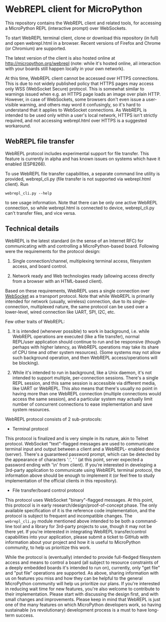 WebREPL client for MicroPython
==============================

This repository contains the WebREPL client and related tools, for
accessing a MicroPython REPL (interactive prompt) over WebSockets.

To start WebREPL terminal client, clone or download this repository
(in full) and open webrepl.html in a browser. Recent versions of
Firefox and Chrome (or Chromium) are supported.

The latest version of the client is also hosted online at
http://micropython.org/webrepl (note: while it's hosted online,
all interaction with your boards still happen locally in your
own network).

At this time, WebREPL client cannot be accessed over HTTPS connections.
This is due to not widely published policy that HTTPS pages may
access only WSS (WebSocket Secure) protocol. This is somewhat
similar to warnings issued when e.g. an HTTPS page loads an image
over plain HTTP. However, in case of WebSockets, some browsers
don't even issue a user-visible warning, and others may word it
confusingly, so it's hard to understand that it applies to WebSocket
connections. As WebREPL is intended to be used only within a user's
local network, HTTPS isn't strictly required, and not accessing
webrepl.html over HTTPS is a suggested workaround.

WebREPL file transfer
---------------------

WebREPL protocol includes experimental support for file transfer.
This feature is currently in alpha and has known issues on systems
which have it enabled (ESP8266).

To use WebREPL file transfer capabilities, a separate command line
utility is provided, webrepl_cli.py (file transfer is not supported
via webrepl.html client). Run

    webrepl_cli.py --help

to see usage information. Note that there can be only one active
WebREPL connection, so while webrepl.html is connected to device,
webrepl_cli.py can't transfer files, and vice versa.


Technical details
-----------------

WebREPL is the latest standard (in the sense of an Internet RFC) for
communicating with and controlling a MicroPython-based board. Following
were the requirements for the protocol design:

1. Single connection/channel, multiplexing terminal access, filesystem
access, and board control.

2. Network ready and Web technologies ready (allowing access directly
from a browser with an HTML-based client).

Based on these requirements, WebREPL uses a single connection over
[WebSocket](https://en.wikipedia.org/wiki/WebSocket) as a transport
protocol. Note that while WebREPL is primarily intended for network
(usually, wireless) connection, due to its single-connection,
multiplexed nature, the same protocol can be used over a lower-level,
wired connection like UART, SPI, I2C, etc.

Few other traits of WebREPL:

1. It is intended (whenever possible) to work in background, i.e.
while WebREPL operations are executed (like a file transfer), normal
REPL/user application should continue to run and be responsive
(though perhaps with higher latency, as WebREPL operations may
take its share of CPU time and other system resources). (Some
systems may not allow such background operation, and then WebREPL
access/operations will be blocking).

2. While it's intended to run in background, like a Unix daemon,
it's not intended to support multiple, per-connection sessions.
There's a single REPL session, and this same session is accessible
via different media, like UART or WebREPL. This also means that
there's usually no point in having more than one WebREPL connection
(multiple connections would access the same session), and a
particular system may actually limit number of concurrent
connections to ease implementation and save system resources.

WebREPL protocol consists of 2 sub-protocols:

* Terminal protocol

This protocol is finalized and is very simple in its nature, akin
to Telnet protocol. WebSocket "text"-flagged messages are used to
communicate terminal input and output between a client and a WebREPL-
enabled device (server). There's a guaranteed password prompt, which
can be detected by the appearance of characters ':', ' ' (at this
point, server expected a password ending with '\n' from client).
If you're interested in developing a 3rd-party application to communicate
using WebREPL terminal protocol, the information above should be enough
to implement it (or feel free to study implementation of the official
clients in this repository).

* File transfer/board control protocol

This protocol uses WebSocket "binary"-flagged messages. At this point,
this protocol is in early research/design/proof-of-concept phase. The
only available specification of it is the reference code implementation,
and the protocol is subject to frequent and incompatible changes.
The `webrepl_cli.py` module mentioned above intended to be both a
command-line tool and a library for 3rd-party projects to use, though
it may not be there yet. If you're interested in integrating WebREPL
transfer/control capabilities into your application, please submit
a ticket to GitHub with information about your project and how it is
useful to MicroPython community, to help us prioritize this work.

While the protocol is (eventually) intended to provide full-fledged
filesystem access and means to control a board (all subject to
resource constraints of a deeply embedded boards it's intended to
run on), currently, only "get file" and "put file" operations are
supported. As above, sharing information with us on features you
miss and how they can be helpful to the general MicroPython
community will help us prioritize our plans. If you're interested
in reducing wait time for new features, you're also welcome to
contribute to their implementation. Please start with discussing
the design first, and with small changes and improvements. Please
keep in mind that WebREPL is just one of the many features on which
MicroPython developers work, so having sustainable (vs revolutionary)
development process is a must to have long-term success.
